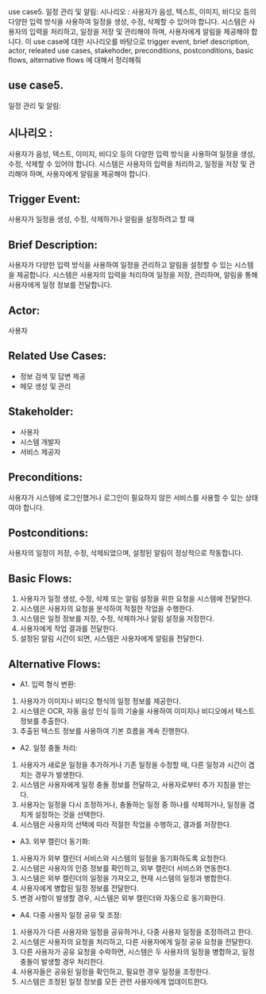 use case5. 일정 관리 및 알림:
시나리오 : 사용자가 음성, 텍스트, 이미지, 비디오 등의 다양한 입력 방식을 사용하여 일정을 생성, 수정, 삭제할 수 있어야 합니다. 시스템은 사용자의 입력을 처리하고, 일정을 저장 및 관리해야 하며, 사용자에게 알림을 제공해야 합니다.
이 use case에 대한 시나리오를 바탕으로 trigger event, brief description, actor, releated use cases, stakehoder, preconditions, postconditions, basic flows, alternative flows 에 대해서 정리해줘


## use case5. 
일정 관리 및 알림:

## 시나리오 : 
사용자가 음성, 텍스트, 이미지, 비디오 등의 다양한 입력 방식을 사용하여 일정을 생성, 수정, 삭제할 수 있어야 합니다. 시스템은 사용자의 입력을 처리하고, 일정을 저장 및 관리해야 하며, 사용자에게 알림을 제공해야 합니다.

## Trigger Event: 
사용자가 일정을 생성, 수정, 삭제하거나 알림을 설정하려고 할 때

## Brief Description: 
사용자가 다양한 입력 방식을 사용하여 일정을 관리하고 알림을 설정할 수 있는 시스템을 제공합니다. 시스템은 사용자의 입력을 처리하여 일정을 저장, 관리하며, 알림을 통해 사용자에게 일정 정보를 전달합니다.

## Actor: 
사용자

## Related Use Cases: 
- 정보 검색 및 답변 제공
- 메모 생성 및 관리

## Stakeholder: 
- 사용자
- 시스템 개발자
- 서비스 제공자

## Preconditions: 
사용자가 시스템에 로그인했거나 로그인이 필요하지 않은 서비스를 사용할 수 있는 상태여야 합니다.

## Postconditions: 
사용자의 일정이 저장, 수정, 삭제되었으며, 설정된 알림이 정상적으로 작동합니다.

## Basic Flows:
1. 사용자가 일정 생성, 수정, 삭제 또는 알림 설정을 위한 요청을 시스템에 전달한다.
1. 시스템은 사용자의 요청을 분석하여 적절한 작업을 수행한다.
1. 시스템은 일정 정보를 저장, 수정, 삭제하거나 알림 설정을 저장한다.
1. 사용자에게 작업 결과를 전달한다.
1. 설정된 알림 시간이 되면, 시스템은 사용자에게 알림을 전달한다.

## Alternative Flows:
- A1. 입력 형식 변환:
1. 사용자가 이미지나 비디오 형식의 일정 정보를 제공한다.
1. 시스템은 OCR, 자동 음성 인식 등의 기술을 사용하여 이미지나 비디오에서 텍스트 정보를 추출한다.
1. 추출된 텍스트 정보를 사용하여 기본 흐름을 계속 진행한다.

- A2. 일정 충돌 처리:
1. 사용자가 새로운 일정을 추가하거나 기존 일정을 수정할 때, 다른 일정과 시간이 겹치는 경우가 발생한다.
1. 시스템은 사용자에게 일정 충돌 정보를 전달하고, 사용자로부터 추가 지침을 받는다.
1. 사용자는 일정을 다시 조정하거나, 충돌하는 일정 중 하나를 삭제하거나, 일정을 겹치게 설정하는 것을 선택한다.
1. 시스템은 사용자의 선택에 따라 적절한 작업을 수행하고, 결과를 저장한다.

- A3. 외부 캘린더 동기화:
1. 사용자가 외부 캘린더 서비스와 시스템의 일정을 동기화하도록 요청한다.
1. 시스템은 사용자의 인증 정보를 확인하고, 외부 캘린더 서비스와 연동한다.
1. 시스템은 외부 캘린더의 일정을 가져오고, 현재 시스템의 일정과 병합한다.
1. 사용자에게 병합된 일정 정보를 전달한다.
1. 변경 사항이 발생할 경우, 시스템은 외부 캘린더와 자동으로 동기화한다.

- A4. 다중 사용자 일정 공유 및 조정:
1. 사용자가 다른 사용자와 일정을 공유하거나, 다중 사용자 일정을 조정하려고 한다.
1. 시스템은 사용자의 요청을 처리하고, 다른 사용자에게 일정 공유 요청을 전달한다.
1. 다른 사용자가 공유 요청을 수락하면, 시스템은 두 사용자의 일정을 병합하고, 일정 충돌이 발생할 경우 처리한다.
1. 사용자들은 공유된 일정을 확인하고, 필요한 경우 일정을 조정한다.
1. 시스템은 조정된 일정 정보를 모든 관련 사용자에게 업데이트한다.